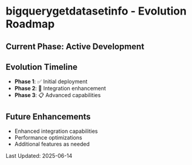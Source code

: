 # bigquerygetdatasetinfo - Evolution Roadmap

## Current Phase: Active Development

## Evolution Timeline

- **Phase 1**: ✅ Initial deployment
- **Phase 2**: 🔄 Integration enhancement
- **Phase 3**: 📋 Advanced capabilities

## Future Enhancements

- Enhanced integration capabilities
- Performance optimizations
- Additional features as needed

Last Updated: 2025-06-14
